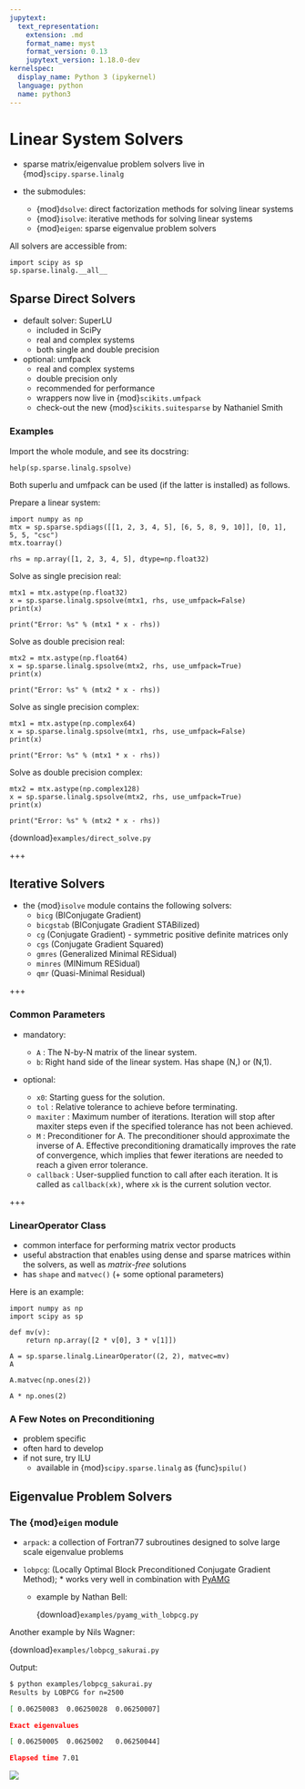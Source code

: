 ```yaml
---
jupytext:
  text_representation:
    extension: .md
    format_name: myst
    format_version: 0.13
    jupytext_version: 1.18.0-dev
kernelspec:
  display_name: Python 3 (ipykernel)
  language: python
  name: python3
---
```


# Linear System Solvers

- sparse matrix/eigenvalue problem solvers live in {mod}`scipy.sparse.linalg`

- the submodules:
  - {mod}`dsolve`: direct factorization methods for solving linear systems
  - {mod}`isolve`: iterative methods for solving linear systems
  - {mod}`eigen`: sparse eigenvalue problem solvers

All solvers are accessible from:

```{code-cell}
import scipy as sp
sp.sparse.linalg.__all__
```

## Sparse Direct Solvers

- default solver: SuperLU
  - included in SciPy
  - real and complex systems
  - both single and double precision
- optional: umfpack
  - real and complex systems
  - double precision only
  - recommended for performance
  - wrappers now live in {mod}`scikits.umfpack`
  - check-out the new {mod}`scikits.suitesparse` by Nathaniel Smith

### Examples

Import the whole module, and see its docstring:

```{code-cell}
help(sp.sparse.linalg.spsolve)
```

Both superlu and umfpack can be used (if the latter is installed) as follows.

Prepare a linear system:

```{code-cell}
import numpy as np
mtx = sp.sparse.spdiags([[1, 2, 3, 4, 5], [6, 5, 8, 9, 10]], [0, 1], 5, 5, "csc")
mtx.toarray()
```

```{code-cell}
rhs = np.array([1, 2, 3, 4, 5], dtype=np.float32)
```

Solve as single precision real:

```{code-cell}
mtx1 = mtx.astype(np.float32)
x = sp.sparse.linalg.spsolve(mtx1, rhs, use_umfpack=False)
print(x)
```

```{code-cell}
print("Error: %s" % (mtx1 * x - rhs))
```

Solve as double precision real:

```{code-cell}
mtx2 = mtx.astype(np.float64)
x = sp.sparse.linalg.spsolve(mtx2, rhs, use_umfpack=True)
print(x)
```

```{code-cell}
print("Error: %s" % (mtx2 * x - rhs))
```

Solve as single precision complex:

```{code-cell}
mtx1 = mtx.astype(np.complex64)
x = sp.sparse.linalg.spsolve(mtx1, rhs, use_umfpack=False)
print(x)
```

```{code-cell}
print("Error: %s" % (mtx1 * x - rhs))
```

Solve as double precision complex:

```{code-cell}
mtx2 = mtx.astype(np.complex128)
x = sp.sparse.linalg.spsolve(mtx2, rhs, use_umfpack=True)
print(x)
```

```{code-cell}
print("Error: %s" % (mtx2 * x - rhs))
```

{download}`examples/direct_solve.py`

+++

## Iterative Solvers

- the {mod}`isolve` module contains the following solvers:
  - `bicg` (BIConjugate Gradient)
  - `bicgstab` (BIConjugate Gradient STABilized)
  - `cg` (Conjugate Gradient) - symmetric positive definite matrices
    only
  - `cgs` (Conjugate Gradient Squared)
  - `gmres` (Generalized Minimal RESidual)
  - `minres` (MINimum RESidual)
  - `qmr` (Quasi-Minimal Residual)

+++

### Common Parameters

- mandatory:

  - `A` : The N-by-N matrix of the linear system.
  - `b`: Right hand side of the linear system. Has shape (N,) or (N,1).

- optional:

  - `x0`: Starting guess for the solution.
  - `tol` : Relative tolerance to achieve before terminating.
  - `maxiter` : Maximum number of iterations. Iteration will stop after maxiter
    steps even if the specified tolerance has not been achieved.
  - `M` : Preconditioner for A. The preconditioner should approximate the
    inverse of A. Effective preconditioning dramatically improves the
    rate of convergence, which implies that fewer iterations are needed
    to reach a given error tolerance.
  - `callback` : User-supplied function to call after each iteration. It is
    called as `callback(xk)`, where `xk` is the current solution vector.

+++

### LinearOperator Class

- common interface for performing matrix vector products
- useful abstraction that enables using dense and sparse matrices within
  the solvers, as well as _matrix-free_ solutions
- has `shape` and `matvec()` (+ some optional parameters)

Here is an example:

```{code-cell}
import numpy as np
import scipy as sp

def mv(v):
    return np.array([2 * v[0], 3 * v[1]])
```

```{code-cell}
A = sp.sparse.linalg.LinearOperator((2, 2), matvec=mv)
A
```

```{code-cell}
A.matvec(np.ones(2))
```

```{code-cell}
A * np.ones(2)
```

### A Few Notes on Preconditioning

- problem specific
- often hard to develop
- if not sure, try ILU
  - available in {mod}`scipy.sparse.linalg` as {func}`spilu()`

## Eigenvalue Problem Solvers

### The {mod}`eigen` module

- `arpack`: a collection of Fortran77 subroutines designed to solve large scale eigenvalue problems
- `lobpcg`: (Locally Optimal Block Preconditioned Conjugate
  Gradient Method); \* works very well in combination with
  [PyAMG](https://github.com/pyamg/pyamg)

  - example by Nathan Bell:

    {download}`examples/pyamg_with_lobpcg.py`

Another example by Nils Wagner:

{download}`examples/lobpcg_sakurai.py`

Output:

```bash
$ python examples/lobpcg_sakurai.py
Results by LOBPCG for n=2500

[ 0.06250083  0.06250028  0.06250007]

Exact eigenvalues

[ 0.06250005  0.0625002   0.06250044]

Elapsed time 7.01
```

![](figures/lobpcg_eigenvalues.png)
